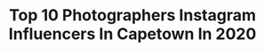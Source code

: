 ---
title: Top 10 Photographers Instagram Influencers In Capetown In 2020
description: >-
  Find top photographers Instagram influencers in Capetown in 2020. Most popular hashtags: #capetown #sunset #love #instagram.
platform: Instagram
profiles:
  - username: "marcbermanphotography"
    fullname: >-
      Marc Berman | Photographer
    location: "South Africa"
    followers: 15993
    engagement: 241
    commentsToLikes: 0.070445
    id: ck5cdtxbzjrsk0i114cjcvvst
    verified: false
    hashtags: "#sports, #girls, #beta, #indoors"
  - username: "fayros"
    fullname: >-
      F A Y R O S  J A F F E R فیروز
    location: "South Africa"
    followers: 7031
    engagement: 594
    commentsToLikes: 0.173834
    id: ck0vw1zz2rque0i19ygyfjeo7
    verified: false
    hashtags: "#yoga, #white, #dejavu, #skincare"
  - username: "alexiawebster"
    fullname: >-
      Alexia Webster
    location: "South Africa"
    followers: 34199
    engagement: 268
    commentsToLikes: 0.042951
    id: ck5hoyzi4qhcm0i1160f6m1x2
    verified: false
    hashtags: "#sustainability, #community, #photography, #alexiawebster"
  - username: "maxmatissek"
    fullname: >-
      Max Matissek
    location: "South Africa"
    followers: 16136
    engagement: 366
    commentsToLikes: 0.014663
    id: ck5bva0nwj96t0i11kjqm7r9g
    verified: false
    hashtags: "#portrait, #morningswim, #pointbreak, #beach"
  - username: "donheynekephoto"
    fullname: >-
      Don Heyneke
    location: "South Africa"
    followers: 18581
    engagement: 304
    commentsToLikes: 0.020435
    id: ck0ud8nqgintl0i19d15a2x66
    verified: false
    hashtags: "#buffalo, #skeleton, #masai, #luxuryworldtraveller"
  - username: "thomaspeschak"
    fullname: >-
      Thomas Peschak
    location: "South Africa"
    followers: 1292047
    engagement: 159
    commentsToLikes: 0.006554
    id: ck137hijhbkl70i19dfauuk4g
    verified: true
    hashtags: "#seabirds, #leap, #surfing, #lightning"
  - username: "wezlew"
    fullname: >-
      Wesley Lewis
    location: "South Africa"
    followers: 21978
    engagement: 570
    commentsToLikes: 0.019087
    id: ck0uenizvlvkf0i19ea4jwagj
    verified: false
    hashtags: "#stayhome, #35mm, #kodaklosers, #tangiblemagazine"
  - username: "melissabrownza"
    fullname: >-
      Melissa Brown
    location: "South Africa"
    followers: 12851
    engagement: 562
    commentsToLikes: 0.053381
    id: ck135sn0q313k0i19s8wn0tay
    verified: false
    hashtags: "#longboarding, #djiglobal, #lionsheadct, #mpumalanga"
  - username: "laurent_truong"
    fullname: >-
      Laurent Truong
    location: "South Africa"
    followers: 2076
    engagement: 3219
    commentsToLikes: 0.095774
    id: ckaoqldcoj8q70i782ictfl2z
    verified: false
    hashtags: "#oregontrail, #moodynation, #capetownskies, #vitalishots"
  - username: "damien_a_peterson"
    fullname: >-
      Damien Peterson
    location: "South Africa"
    followers: 3030
    engagement: 1790
    commentsToLikes: 0.093041
    id: ck5bvkbrwjtm20i11ypgz3th7
    verified: false
    hashtags: "#galacticcore, #capeagulhas, #bnwphoto, #seascapes"
---